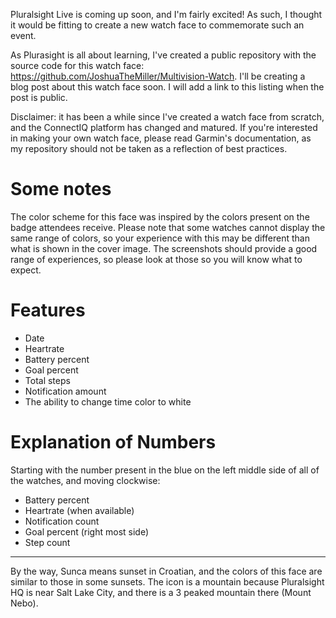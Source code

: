 Pluralsight Live is coming up soon, and I'm fairly excited! As such, I thought it would be fitting to create a new watch face to commemorate such an event.

As Plurasight is all about learning, I've created a public repository with the source code for this watch face: https://github.com/JoshuaTheMiller/Multivision-Watch. I'll be creating a blog post about this watch face soon. I will add a link to this listing when the post is public.

Disclaimer: it has been a while since I've created a watch face from scratch, and the ConnectIQ platform has changed and matured. If you're interested in making your own watch face, please read Garmin's documentation, as my repository should not be taken as a reflection of best practices.

# Some notes

The color scheme for this face was inspired by the colors present on the badge attendees receive. Please note that some watches cannot display the same range of colors, so your experience with this may be different than what is shown in the cover image. The screenshots should provide a good range of experiences, so please look at those so you will know what to expect.

# Features

* Date 
* Heartrate
* Battery percent
* Goal percent
* Total steps
* Notification amount
* The ability to change time color to white

# Explanation of Numbers

Starting with the number present in the blue on the left middle side of all of the watches, and moving clockwise:

* Battery percent
* Heartrate (when available)
* Notification count
* Goal percent (right most side)
* Step count

---------------------------

By the way, Sunca means sunset in Croatian, and the colors of this face are similar to those in some sunsets. The icon is a mountain because Pluralsight HQ is near Salt Lake City, and there is a 3 peaked mountain there (Mount Nebo).